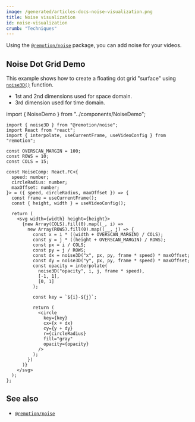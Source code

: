 ```yaml
---
image: /generated/articles-docs-noise-visualization.png
title: Noise visualization
id: noise-visualization
crumb: "Techniques"
---
```


Using the [`@remotion/noise`](/docs/noise) package, you can add noise for your videos.

## Noise Dot Grid Demo

This example shows how to create a floating dot grid "surface" using [`noise3D()`](/docs/noise/noise-3d) function.

- 1st and 2nd dimensions used for space domain.
- 3rd dimension used for time domain.

import { NoiseDemo } from "../components/NoiseDemo";

<NoiseDemo/>

```tsx twoslash
import { noise3D } from "@remotion/noise";
import React from "react";
import { interpolate, useCurrentFrame, useVideoConfig } from "remotion";

const OVERSCAN_MARGIN = 100;
const ROWS = 10;
const COLS = 15;

const NoiseComp: React.FC<{
  speed: number;
  circleRadius: number;
  maxOffset: number;
}> = ({ speed, circleRadius, maxOffset }) => {
  const frame = useCurrentFrame();
  const { height, width } = useVideoConfig();

  return (
    <svg width={width} height={height}>
      {new Array(COLS).fill(0).map((_, i) =>
        new Array(ROWS).fill(0).map((__, j) => {
          const x = i * ((width + OVERSCAN_MARGIN) / COLS);
          const y = j * ((height + OVERSCAN_MARGIN) / ROWS);
          const px = i / COLS;
          const py = j / ROWS;
          const dx = noise3D("x", px, py, frame * speed) * maxOffset;
          const dy = noise3D("y", px, py, frame * speed) * maxOffset;
          const opacity = interpolate(
            noise3D("opacity", i, j, frame * speed),
            [-1, 1],
            [0, 1]
          );

          const key = `${i}-${j}`;

          return (
            <circle
              key={key}
              cx={x + dx}
              cy={y + dy}
              r={circleRadius}
              fill="gray"
              opacity={opacity}
            />
          );
        })
      )}
    </svg>
  );
};
```

## See also

- [`@remotion/noise`](/docs/noise)
